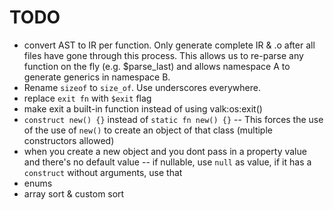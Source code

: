 
# TODO

- convert AST to IR per function. Only generate complete IR & .o after all files have gone through this process. This allows us to re-parse any function on the fly (e.g. $parse_last) and allows namespace A to generate generics in namespace B.
- Rename `sizeof` to `size_of`. Use underscores everywhere.
- replace `exit fn` with `$exit` flag
- make exit a built-in function instead of using valk:os:exit()
- `construct new() {}` instead of `static fn new() {}`
-- This forces the use of the use of `new()` to create an object of that class (multiple constructors allowed)
- when you create a new object and you dont pass in a property value and there's no default value
-- if nullable, use `null` as value, if it has a `construct` without arguments, use that
- enums
- array sort & custom sort
